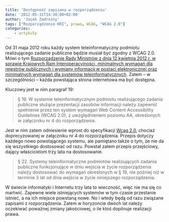 ```yaml
---
title: 'Dostępność zapisana w rozporządzeniu'
date: '2012-05-31T14:30:00+02:00'
author: 'Jacek Zadrożny'
tags: ["Rozporządzenie KRI", prawo, WCAG, "WCAG 2.0"]
categories:
    - artykuły
---
```


Od 31 maja 2012 roku każdy system teleinformatyczny podmiotu realizującego zadanie publiczne będzie musiał być zgodny z WCAG 2.0. Mówi o tym [Rozporządzenie Rady Ministrów z dnia 12 kwietnia 2012 r. w sprawie Krajowych Ram Interoperacyjności, minimalnych wymagań dla rejestrów publicznych i wymiany informacji w postaci elektronicznej oraz minimalnych wymagań dla systemów teleinformatycznych](http://dziennikustaw.gov.pl/du/2012/526/D2012000052601.pdf). Zatem – w szczególności – każda powstająca strona internetowa ma być dostępna.

Kluczowy jest w nim paragraf 19:

> § 19. W systemie teleinformatycznym podmiotu realizującego zadania publiczne służące prezentacji zasobów informacji należy zapewnić spełnienie przez ten system wymagań Web Content Accessibility Guidelines (WCAG 2.0), z uwzględnieniem poziomu AA, określonych w załączniku nr 4 do rozporządzenia.

Jest w nim zatem odniesienie wprost do specyfikacji [Wcag 2.0](http://www.w3.org/tr/wcag20/), chociaż doprecyzowanej w załączniku nr 4 do rozporządzenia. Przepis dotyczy każdego nowo powstającego systemu, ale pamiętano także o tym, że nie da się wszystkiego dostosować od razu. Powstał zatem przepis przejściowy, dający właścicielom trzy lata na dostosowanie.

> § 22. Systemy teleinformatyczne podmiotów realizujących zadania publiczne funkcjonujące w dniu wejścia w życie rozporządzenia należy dostosować do wymagań określonych w § 19, nie później niż w terminie 3 lat od dnia wejścia w życie niniejszego rozporządzenia.

W świecie informatyki i Internetu trzy lata to wieczność, więc nie ma się co martwić. Zapewne wiele istniejących systemów w tym czasie przestanie istnieć, a na ich miejsce powstaną nowe. No i wtedy będą od razu związane zapisami z rozporządzenia. Zatem w horyzoncie dwóch lat należy oczekiwać poważnej zmiany jakościowej, o ile ktoś dopilnuje realizacji prawa.
